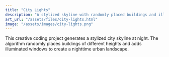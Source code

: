 ```yaml
---
title: "City Lights"
description: "A stylized skyline with randomly placed buildings and illuminated windows."
art_url: "/assets/files/city-lights.html"
image: "/assets/images/city-lights.png"
---
```


This creative coding project generates a stylized city skyline at night. The algorithm randomly places buildings of different heights and adds illuminated windows to create a nighttime urban landscape. 
